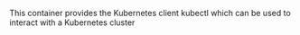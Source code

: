 This container provides the Kubernetes client kubectl which can be used to interact with a Kubernetes cluster
